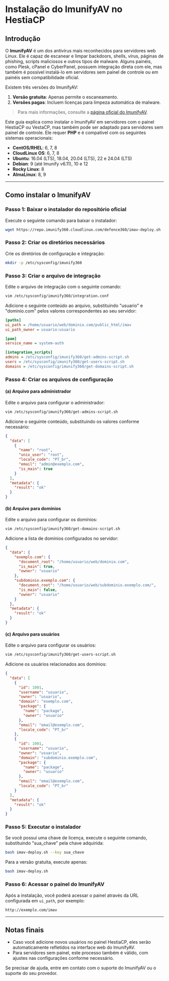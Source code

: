 # Instalação do ImunifyAV no HestiaCP

## Introdução

O **ImunifyAV** é um dos antivírus mais reconhecidos para servidores web Linux. Ele é capaz de escanear e limpar backdoors, shells, vírus, páginas de phishing, scripts maliciosos e outros tipos de malware. Alguns painéis, como Plesk, cPanel e CyberPanel, possuem integração direta com ele, mas também é possível instalá-lo em servidores sem painel de controle ou em painéis sem compatibilidade oficial.

Existem três versões do ImunifyAV:
1. **Versão gratuita**: Apenas permite o escaneamento.
2. **Versões pagas**: Incluem licenças para limpeza automática de malware.

> Para mais informações, consulte a [página oficial do ImunifyAV](https://www.imunify360.com/).

Este guia explica como instalar o ImunifyAV em servidores com o painel HestiaCP ou VestaCP, mas também pode ser adaptado para servidores sem painel de controle. Ele requer **PHP** e é compatível com os seguintes sistemas operacionais:

- **CentOS/RHEL**: 6, 7, 8
- **CloudLinux OS**: 6, 7, 8
- **Ubuntu**: 16.04 (LTS), 18.04, 20.04 (LTS), 22 e 24.04 (LTS)
- **Debian**: 9 (até Imunify v6.11), 10 e 12
- **Rocky Linux**: 8
- **AlmaLinux**: 8, 9

---

## Como instalar o ImunifyAV

### Passo 1: Baixar o instalador do repositório oficial
Execute o seguinte comando para baixar o instalador:
```bash
wget https://repo.imunify360.cloudlinux.com/defence360/imav-deploy.sh -O imav-deploy.sh
```

### Passo 2: Criar os diretórios necessários
Crie os diretórios de configuração e integração:
```bash
mkdir -p /etc/sysconfig/imunify360
```

### Passo 3: Criar o arquivo de integração
Edite o arquivo de integração com o seguinte comando:
```bash
vim /etc/sysconfig/imunify360/integration.conf
```
Adicione o seguinte conteúdo ao arquivo, substituindo "usuario" e "dominio.com" pelos valores correspondentes ao seu servidor:
```ini
[paths]
ui_path = /home/usuario/web/dominio.com/public_html/imav
ui_path_owner = usuario:usuario

[pam]
service_name = system-auth

[integration_scripts]
admins = /etc/sysconfig/imunify360/get-admins-script.sh
users = /etc/sysconfig/imunify360/get-users-script.sh
domains = /etc/sysconfig/imunify360/get-domains-script.sh
```

### Passo 4: Criar os arquivos de configuração

#### (a) Arquivo para administrador
Edite o arquivo para configurar o administrador:
```bash
vim /etc/sysconfig/imunify360/get-admins-script.sh
```
Adicione o seguinte conteúdo, substituindo os valores conforme necessário:
```json
{
  "data": [
    {
      "name": "root",
      "unix_user": "root",
      "locale_code": "PT_br",
      "email": "admin@exemplo.com",
      "is_main": true
    }
  ],
  "metadata": {
    "result": "ok"
  }
}
```

#### (b) Arquivo para domínios
Edite o arquivo para configurar os domínios:
```bash
vim /etc/sysconfig/imunify360/get-domains-script.sh
```
Adicione a lista de domínios configurados no servidor:
```json
{
  "data": {
    "exemplo.com": {
      "document_root": "/home/usuario/web/dominio.com",
      "is_main": true,
      "owner": "usuario"
    },
    "subdominio.exemplo.com": {
      "document_root": "/home/usuario/web/subdominio.exemplo.com/",
      "is_main": false,
      "owner": "usuario"
    }
  },
  "metadata": {
    "result": "ok"
  }
}
```

#### (c) Arquivo para usuários
Edite o arquivo para configurar os usuários:
```bash
vim /etc/sysconfig/imunify360/get-users-script.sh
```
Adicione os usuários relacionados aos domínios:
```json
{
  "data": [
    {
      "id": 1001,
      "username": "usuario",
      "owner": "usuario",
      "domain": "exemplo.com",
      "package": {
        "name": "package",
        "owner": "usuario"
      },
      "email": "email@exemplo.com",
      "locale_code": "PT_br"
    },
    {
      "id": 1001,
      "username": "usuario",
      "owner": "usuario",
      "domain": "subdominio.exemplo.com",
      "package": {
        "name": "package",
        "owner": "usuario"
      },
      "email": "email@exemplo.com",
      "locale_code": "PT_br"
    }
  ],
  "metadata": {
    "result": "ok"
  }
}
```

### Passo 5: Executar o instalador
Se você possui uma chave de licença, execute o seguinte comando, substituindo "sua_chave" pela chave adquirida:
```bash
bash imav-deploy.sh --key sua_chave
```
Para a versão gratuita, execute apenas:
```bash
bash imav-deploy.sh
```

### Passo 6: Acessar o painel do ImunifyAV
Após a instalação, você poderá acessar o painel através da URL configurada em `ui_path`, por exemplo:
```
http://exemplo.com/imav
```

---

## Notas finais

- Caso você adicione novos usuários no painel HestiaCP, eles serão automaticamente refletidos na interface web do ImunifyAV.
- Para servidores sem painel, este processo também é válido, com ajustes nas configurações conforme necessário.

Se precisar de ajuda, entre em contato com o suporte do ImunifyAV ou o suporte do seu provedor.
